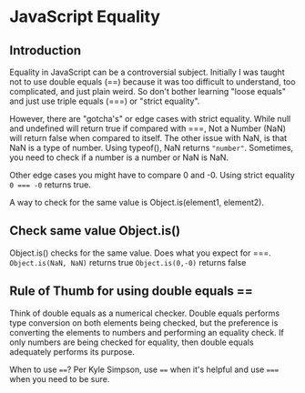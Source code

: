 # JavaScript Equality

## Introduction

Equality in JavaScript can be a controversial subject. Initially I was taught not to use double equals (==) because it was too difficult to understand, too complicated, and just plain weird. So don't bother learning "loose equals" and just use triple equals (===) or "strict equality". 

However, there are "gotcha's" or edge cases with strict equality. While null and undefined will return true if compared with ===, Not a Number (NaN) will return false when compared to itself. The other issue with NaN, is that NaN is a type of number. Using typeof(), NaN returns `"number"`. Sometimes, you need to check if a number is a number or NaN is NaN. 

Other edge cases you might have to compare 0 and -0. Using strict equality `0 === -0` returns true. 

A way to check for the same value is Object.is(element1, element2).

## Check same value Object.is()

Object.is() checks for the same value. Does what you expect for ===.
`Object.is(NaN, NaN)` returns true
`Object.is(0,-0)` returns false

## Rule of Thumb for using double equals ==

Think of double equals as a numerical checker. Double equals performs type conversion on both elements being checked, but the preference is converting the elements to numbers and performing an equality check. If only numbers are being checked for equality, then double equals adequately performs its purpose.

When to use `==`? Per Kyle Simpson, use `==` when it's helpful and use `===` when you need to be sure.

